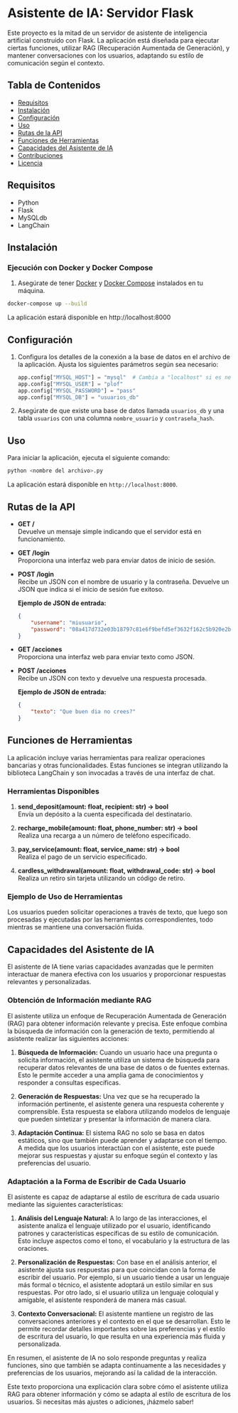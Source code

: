 # Asistente de IA: Servidor Flask

Este proyecto es la mitad de un servidor de asistente de inteligencia artificial construido con Flask. La aplicación está diseñada para ejecutar ciertas funciones, utilizar RAG (Recuperación Aumentada de Generación), y mantener conversaciones con los usuarios, adaptando su estilo de comunicación según el contexto.

## Tabla de Contenidos

- [Requisitos](#requisitos)
- [Instalación](#instalación)
- [Configuración](#configuración)
- [Uso](#uso)
- [Rutas de la API](#rutas-de-la-api)
- [Funciones de Herramientas](#funciones-de-herramientas)
- [Capacidades del Asistente de IA](#capacidades-del-asistente-de-ia)
- [Contribuciones](#contribuciones)
- [Licencia](#licencia)

## Requisitos

- Python 
- Flask
- MySQLdb
- LangChain

## Instalación
### Ejecución con Docker y Docker Compose

1. Asegúrate de tener [Docker](https://www.docker.com/get-started) y [Docker Compose](https://docs.docker.com/compose/) instalados en tu máquina.

```bash
docker-compose up --build

```

La aplicación estará disponible en http://localhost:8000


## Configuración

1. Configura los detalles de la conexión a la base de datos en el archivo de la aplicación. Ajusta los siguientes parámetros según sea necesario:

   ```python
   app.config["MYSQL_HOST"] = "mysql"  # Cambia a "localhost" si es necesario
   app.config["MYSQL_USER"] = "plof"
   app.config["MYSQL_PASSWORD"] = "pass"
   app.config["MYSQL_DB"] = "usuarios_db"
   ```

2. Asegúrate de que existe una base de datos llamada `usuarios_db` y una tabla `usuarios` con una columna `nombre_usuario` y `contraseña_hash`.

## Uso

Para iniciar la aplicación, ejecuta el siguiente comando:

```bash
python <nombre del archivo>.py
```

La aplicación estará disponible en `http://localhost:8000`.

## Rutas de la API

- **GET /**  
  Devuelve un mensaje simple indicando que el servidor está en funcionamiento.

- **GET /login**  
  Proporciona una interfaz web para enviar datos de inicio de sesión.

- **POST /login**  
  Recibe un JSON con el nombre de usuario y la contraseña. Devuelve un JSON que indica si el inicio de sesión fue exitoso.

  **Ejemplo de JSON de entrada:**
  ```json
  {
      "username": "miusuario",
      "password": "08a417d732e03b18797c81e6f9befd5ef3632f162c5b920e2bec64e89a2dce33"
  }
  ```

- **GET /acciones**  
  Proporciona una interfaz web para enviar texto como JSON.

- **POST /acciones**  
  Recibe un JSON con texto y devuelve una respuesta procesada.

  **Ejemplo de JSON de entrada:**
  ```json
  {
      "texto": "Que buen dia no crees?"
  }
  ```

## Funciones de Herramientas

La aplicación incluye varias herramientas para realizar operaciones bancarias y otras funcionalidades. Estas funciones se integran utilizando la biblioteca LangChain y son invocadas a través de una interfaz de chat.

### Herramientas Disponibles

1. **send_deposit(amount: float, recipient: str) -> bool**  
   Envía un depósito a la cuenta especificada del destinatario.

2. **recharge_mobile(amount: float, phone_number: str) -> bool**  
   Realiza una recarga a un número de teléfono especificado.

3. **pay_service(amount: float, service_name: str) -> bool**  
   Realiza el pago de un servicio especificado.

4. **cardless_withdrawal(amount: float, withdrawal_code: str) -> bool**  
   Realiza un retiro sin tarjeta utilizando un código de retiro.

### Ejemplo de Uso de Herramientas

Los usuarios pueden solicitar operaciones a través de texto, que luego son procesadas y ejecutadas por las herramientas correspondientes, todo mientras se mantiene una conversación fluida.

## Capacidades del Asistente de IA

El asistente de IA tiene varias capacidades avanzadas que le permiten interactuar de manera efectiva con los usuarios y proporcionar respuestas relevantes y personalizadas.

### Obtención de Información mediante RAG

El asistente utiliza un enfoque de Recuperación Aumentada de Generación (RAG) para obtener información relevante y precisa. Este enfoque combina la búsqueda de información con la generación de texto, permitiendo al asistente realizar las siguientes acciones:

1. **Búsqueda de Información:** Cuando un usuario hace una pregunta o solicita información, el asistente utiliza un sistema de búsqueda para recuperar datos relevantes de una base de datos o de fuentes externas. Esto le permite acceder a una amplia gama de conocimientos y responder a consultas específicas.

2. **Generación de Respuestas:** Una vez que se ha recuperado la información pertinente, el asistente genera una respuesta coherente y comprensible. Esta respuesta se elabora utilizando modelos de lenguaje que pueden sintetizar y presentar la información de manera clara.

3. **Adaptación Continua:** El sistema RAG no solo se basa en datos estáticos, sino que también puede aprender y adaptarse con el tiempo. A medida que los usuarios interactúan con el asistente, este puede mejorar sus respuestas y ajustar su enfoque según el contexto y las preferencias del usuario.

### Adaptación a la Forma de Escribir de Cada Usuario

El asistente es capaz de adaptarse al estilo de escritura de cada usuario mediante las siguientes características:

1. **Análisis del Lenguaje Natural:** A lo largo de las interacciones, el asistente analiza el lenguaje utilizado por el usuario, identificando patrones y características específicas de su estilo de comunicación. Esto incluye aspectos como el tono, el vocabulario y la estructura de las oraciones.

2. **Personalización de Respuestas:** Con base en el análisis anterior, el asistente ajusta sus respuestas para que coincidan con la forma de escribir del usuario. Por ejemplo, si un usuario tiende a usar un lenguaje más formal o técnico, el asistente adoptará un estilo similar en sus respuestas. Por otro lado, si el usuario utiliza un lenguaje coloquial y amigable, el asistente responderá de manera más casual.

3. **Contexto Conversacional:** El asistente mantiene un registro de las conversaciones anteriores y el contexto en el que se desarrollan. Esto le permite recordar detalles importantes sobre las preferencias y el estilo de escritura del usuario, lo que resulta en una experiencia más fluida y personalizada.

En resumen, el asistente de IA no solo responde preguntas y realiza funciones, sino que también se adapta continuamente a las necesidades y preferencias de los usuarios, mejorando así la calidad de la interacción.

Este texto proporciona una explicación clara sobre cómo el asistente utiliza RAG para obtener información y cómo se adapta al estilo de escritura de los usuarios. Si necesitas más ajustes o adiciones, ¡házmelo saber!
